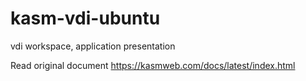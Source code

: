 # kasm-vdi-ubuntu
vdi workspace, application presentation 

Read original document 
https://kasmweb.com/docs/latest/index.html
